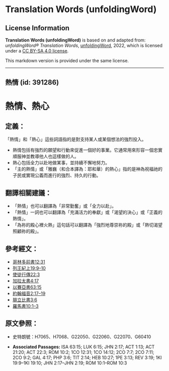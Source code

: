 # Translation Words (unfoldingWord)

## License Information

**Translation Words (unfoldingWord)** is based on and adapted from: _unfoldingWord® Translation Words_, [unfoldingWord](https://unfoldingword.org/utw), 2022, which is licensed under a [CC BY-SA 4.0 license](https://creativecommons.org/licenses/by-sa/4.0/legalcode.en).

This markdown version is provided under the same license.



--------------------------------

## 熱情 (id: 391286)

熱情、熱心
=====

定義：
---

「熱情」和「熱心」這些詞語指的是對支持某人或某個想法的強烈投入。

* 熱情包括有強烈的願望和行動來促進一個好的事業。它通常用來形容一個忠實順服神並教導他人也這樣做的人。
* 熱心包括全力以赴地做某事，並持續不懈地努力。
* 「主的熱情」或「雅巍（和合本譯為：耶和華）的熱心」指的是神為祝福祂的子民或實現公義而進行的強烈、持久的行動。

翻譯相關建議：
-------

* 「熱情」也可以翻譯為「非常勤奮」或「全力以赴」。
* 「熱情」一詞也可以翻譯為「充滿活力的奉獻」或「渴望的決心」或「正義的熱情」。
* 「為祢的殿心裡火熱」這句話可以翻譯為「強烈地尊崇祢的殿」或「熱切渴望照顧祢的殿」。

參考經文：
-----

* [哥林多前書12:31](https://ref.ly/1Cor12:31)
* [列王紀上19:9–10](https://ref.ly/1Kgs19:9-1Kgs19:10)
* [使徒行傳22:3](https://ref.ly/Acts22:3)
* [加拉太書4:17](https://ref.ly/Gal4:17)
* [以賽亞書63:15](https://ref.ly/Isa63:15)
* [約翰福音2:17–19](https://ref.ly/John2:17-John2:19)
* [腓立比書3:6](https://ref.ly/Phil3:6)
* [羅馬書10:1–3](https://ref.ly/Rom10:1-Rom10:3)

原文參照：
-----

* 史特朗號：H7065、H7068、G22050、G22060、G22070、G60410

* **Associated Passages:** ISA 63:15; LUK 6:15; JHN 2:17; ACT 1:13; ACT 21:20; ACT 22:3; ROM 10:2; 1CO 12:31; 1CO 14:12; 2CO 7:7; 2CO 7:11; 2CO 9:2; GAL 4:17; PHP 3:6; TIT 2:14; HEB 10:27; 1PE 3:13; REV 3:19; 1KI 19:9–1KI 19:10; JHN 2:17–JHN 2:19; ROM 10:1–ROM 10:3

